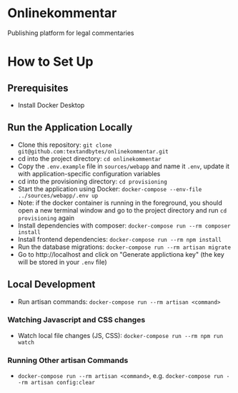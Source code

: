 # Onlinekommentar
Publishing platform for legal commentaries

# How to Set Up

## Prerequisites
- Install Docker Desktop

## Run the Application Locally
- Clone this repository: `git clone git@github.com:textandbytes/onlinekommentar.git`
- cd into the project directory: `cd onlinekommentar`
- Copy the `.env.example` file in `sources/webapp` and name it `.env`, update it with application-specific configuration variables
- cd into the provisioning directory: `cd provisioning`
- Start the application using Docker: `docker-compose --env-file ../sources/webapp/.env up`
- Note: if the docker container is running in the foreground, you should open a new terminal window and go to the project directory and run `cd provisioning` again
- Install dependencies with composer: `docker-compose run --rm composer install`
- Install frontend dependencies: `docker-compose run --rm npm install`
- Run the database migrations: `docker-compose run --rm artisan migrate`
- Go to http://localhost and click on "Generate applictiona key" (the key will be stored in your `.env` file)

## Local Development
- Run artisan commands: `docker-compose run --rm artisan <command>`

### Watching Javascript and CSS changes
- Watch local file changes (JS, CSS): `docker-compose run --rm npm run watch`

### Running Other artisan Commands
- `docker-compose run --rm artisan <command>`, e.g. `docker-compose run --rm artisan config:clear`